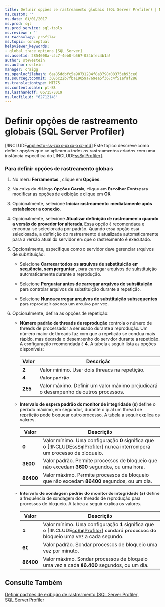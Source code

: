 ```yaml
---
title: Definir opções de rastreamento globais (SQL Server Profiler) | Microsoft Docs
ms.custom: ''
ms.date: 03/01/2017
ms.prod: sql
ms.prod_service: sql-tools
ms.reviewer: ''
ms.technology: profiler
ms.topic: conceptual
helpviewer_keywords:
- global trace options [SQL Server]
ms.assetid: 2854608a-c3c7-4eb8-b567-034bfec4b1a9
author: stevestein
ms.author: sstein
manager: craigg
ms.openlocfilehash: 6aa85ddbfc5a90731284f8a3798c08375eb93ce6
ms.sourcegitcommit: 3026c22b7fba19059a769ea5f367c4f51efaf286
ms.translationtype: MTE75
ms.contentlocale: pt-BR
ms.lasthandoff: 06/15/2019
ms.locfileid: "62712143"
---
```

# <a name="set-global-trace-options-sql-server-profiler"></a>Definir opções de rastreamento globais (SQL Server Profiler)
[!INCLUDE[appliesto-ss-xxxx-xxxx-xxx-md](../../includes/appliesto-ss-xxxx-xxxx-xxx-md.md)]
  Este tópico descreve como definir opções que se aplicam a todos os rastreamentos criados com uma instância específica do [!INCLUDE[ssSqlProfiler](../../includes/sssqlprofiler-md.md)].  
  
### <a name="to-set-global-trace-options"></a>Para definir opções de rastreamento globais  
  
1.  No menu **Ferramentas** , clique em **Opções**.  
  
2.  Na caixa de diálogo **Opções Gerais**, clique em **Escolher Fonte**para modificar as opções de exibição e clique em **OK**.  
  
3.  Opcionalmente, selecione **Iniciar rastreamento imediatamente após estabelecer a conexão**.  
  
4.  Opcionalmente, selecione **Atualizar definição de rastreamento quando a versão do provedor for alterada**. Essa opção é recomendada e encontra-se selecionada por padrão. Quando essa opção está selecionada, a definição do rastreamento é atualizada automaticamente para a versão atual do servidor em que o rastreamento é executado.  
  
5.  Opcionalmente, especifique como o servidor deve gerenciar arquivos de substituição:  
  
    -   Selecione **Carregar todos os arquivos de substituição em sequência, sem perguntar** , para carregar arquivos de substituição automaticamente durante a reprodução.  
  
    -   Selecione **Perguntar antes de carregar arquivos de substituição** para controlar arquivos de substituição durante a repetição.  
  
    -   Selecione **Nunca carregar arquivos de substituição subsequentes** para reproduzir apenas um arquivo por vez.  
  
6.  Opcionalmente, defina as opções de repetição:  
  
    -   **Número padrão de threads de reprodução** controla o número de threads de processador a ser usado durante a reprodução. Um número maior de threads faz com que a repetição se conclua mais rápido, mas degrada o desempenho do servidor durante a repetição. A configuração recomendada é **4**. A tabela a seguir lista as opções disponíveis:  
  
        |Valor|Descrição|  
        |-----------|-----------------|  
        |**2**|Valor mínimo. Usar dois threads na repetição.|  
        |**4**|Valor padrão.|  
        |**255**|Valor máximo. Definir um valor máximo prejudicará o desempenho de outros processos.|  
  
    -   **Intervalo de espera padrão do monitor de integridade (s)** define o período máximo, em segundos, durante o qual um thread de repetição pode bloquear outro processo. A tabela a seguir explica os valores.  
  
        |Valor|Descrição|  
        |-----------|-----------------|  
        |**0**|Valor mínimo. Uma configuração **0** significa que o [!INCLUDE[ssSqlProfiler](../../includes/sssqlprofiler-md.md)] nunca interromperá um processo de bloqueio.|  
        |**3600**|Valor padrão. Permite processos de bloqueio que não excedam **3600** segundos, ou uma hora.|  
        |**86400**|Valor máximo. Permite processos de bloqueio que não excedam **86400** segundos, ou um dia.|  
  
    -   **Intervalo de sondagem padrão do monitor de integridade (s)** define a frequência de sondagem dos threads de reprodução para processos de bloqueio. A tabela a seguir explica os valores.  
  
        |Valor|Descrição|  
        |-----------|-----------------|  
        |**1**|Valor mínimo. Uma configuração **1** significa que o [!INCLUDE[ssSqlProfiler](../../includes/sssqlprofiler-md.md)] sondará processos de bloqueio uma vez a cada segundo.|  
        |**60**|Valor padrão. Sondar processos de bloqueio uma vez por minuto.|  
        |**86400**|Valor máximo. Sondar processos de bloqueio uma vez a cada **86.400** segundos, ou um dia.|  
  
## <a name="see-also"></a>Consulte Também  
 [Definir padrões de exibição de rastreamento &#40;SQL Server Profiler&#41;](../../tools/sql-server-profiler/set-trace-display-defaults-sql-server-profiler.md)   
 [SQL Server Profiler](../../tools/sql-server-profiler/sql-server-profiler.md)  
  
  
